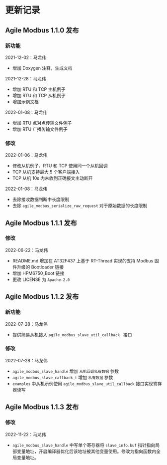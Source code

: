 # 更新记录

## Agile Modbus 1.1.0 发布

### 新功能

2021-12-02：马龙伟

* 增加 Doxygen 注释，生成文档

2021-12-28：马龙伟

* 增加 RTU 和 TCP 主机例子
* 增加 RTU 和 TCP 从机例子
* 增加示例文档

2022-01-08：马龙伟

* 增加 RTU 点对点传输文件例子
* 增加 RTU 广播传输文件例子

### 修改

2022-01-06：马龙伟

* 修改从机例子，RTU 和 TCP 使用同一个从机回调
* TCP 从机支持最大 5 个客户端接入
* TCP 从机 10s 内未收到正确报文主动断开

2022-01-08：马龙伟

* 去除接收数据判断中长度限制
* 去除 `agile_modbus_serialize_raw_request` 对于原始数据的长度限制

## Agile Modbus 1.1.1 发布

### 修改

2022-06-22：马龙伟

* README.md 增加在 AT32F437 上基于 RT-Thread 实现的支持 Modbus 固件升级的 Bootloader 链接
* 增加 HPM6750_Boot 链接
* 更改 LICENSE 为 `Apache-2.0`

## Agile Modbus 1.1.2 发布

### 新功能

2022-07-28：马龙伟

* 提供简易从机接入 `agile_modbus_slave_util_callback ` 接口

### 修改

2022-07-28：马龙伟

* `agile_modbus_slave_handle` 增加 `从机回调私有数据` 参数
* `agile_modbus_slave_callback_t` 增加 `私有数据` 参数
* `examples` 中从机示例使用 `agile_modbus_slave_util_callback` 接口实现寄存器读写

## Agile Modbus 1.1.3 发布

### 修改

2022-11-22：马龙伟

* `agile_modbus_slave_handle` 中写单个寄存器将 `slave_info.buf` 指针指向局部变量地址，开启编译器优化后该地址被其他变量使用。修改为指向函数内全局变量地址。